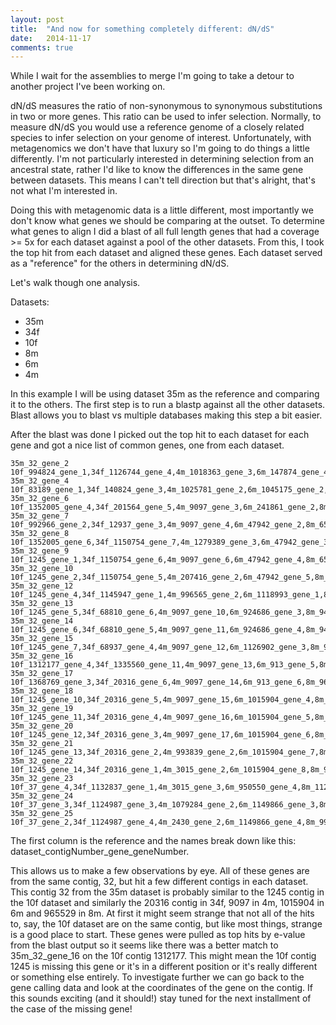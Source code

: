 ```yaml
---
layout: post
title:  "And now for something completely different: dN/dS"
date:   2014-11-17
comments: true
---
```


While I wait for the assemblies to merge I'm going to take a detour to another project I've been working on.

dN/dS measures the ratio of non-synonymous to synonymous substitutions in two or more genes. This ratio can be used to infer selection. Normally, to measure dN/dS you would use a reference genome of a closely related species to infer selection on your genome of interest. Unfortunately, with metagenomics we don't have that luxury so I'm going to do things a little differently. I'm not particularly interested in determining selection from an ancestral state, rather I'd like to know the differences in the same gene between datasets. This means I can't tell direction but that's alright, that's not what I'm interested in.

Doing this with metagenomic data is a little different, most importantly we don't know what genes we should be comparing at the outset. To determine what genes to align I did a blast of all full length genes that had a coverage >= 5x for each dataset against a pool of the other datasets. From this, I took the top hit from each dataset and aligned these genes. Each dataset served as a "reference" for the others in determining dN/dS.

Let's walk though one analysis.

Datasets:

* 35m
* 34f
* 10f
* 8m
* 6m
* 4m

In this example I will be using dataset 35m as the reference and comparing it to the others. The first step is to run a blastp against all the other datasets. Blast allows you to blast vs multiple databases making this step a bit easier.

After the blast was done I picked out the top hit to each dataset for each gene and got a nice list of common genes, one from each dataset.

~~~~
35m_32_gene_2   10f_994824_gene_1,34f_1126744_gene_4,4m_1018363_gene_3,6m_147874_gene_4,8m_1149_gene_7
35m_32_gene_4   10f_83189_gene_1,34f_140824_gene_3,4m_1025781_gene_2,6m_1045175_gene_2,8m_59057_gene_12
35m_32_gene_6   10f_1352005_gene_4,34f_201564_gene_5,4m_9097_gene_3,6m_241861_gene_2,8m_6591_gene_9
35m_32_gene_7   10f_992966_gene_2,34f_12937_gene_3,4m_9097_gene_4,6m_47942_gene_2,8m_6591_gene_10
35m_32_gene_8   10f_1352005_gene_6,34f_1150754_gene_7,4m_1279389_gene_3,6m_47942_gene_3,8m_6591_gene_11
35m_32_gene_9   10f_1245_gene_1,34f_1150754_gene_6,4m_9097_gene_6,6m_47942_gene_4,8m_6591_gene_12
35m_32_gene_10  10f_1245_gene_2,34f_1150754_gene_5,4m_207416_gene_2,6m_47942_gene_5,8m_6591_gene_13
35m_32_gene_12  10f_1245_gene_4,34f_1145947_gene_1,4m_996565_gene_2,6m_1118993_gene_1,8m_988255_gene_6
35m_32_gene_13  10f_1245_gene_5,34f_68810_gene_6,4m_9097_gene_10,6m_924686_gene_3,8m_94497_gene_13
35m_32_gene_14  10f_1245_gene_6,34f_68810_gene_5,4m_9097_gene_11,6m_924686_gene_4,8m_94497_gene_14
35m_32_gene_15  10f_1245_gene_7,34f_68937_gene_4,4m_9097_gene_12,6m_1126902_gene_3,8m_967727_gene_3
35m_32_gene_16  10f_1312177_gene_4,34f_1335560_gene_11,4m_9097_gene_13,6m_913_gene_5,8m_1211498_gene_7
35m_32_gene_17  10f_1368769_gene_3,34f_20316_gene_6,4m_9097_gene_14,6m_913_gene_6,8m_965529_gene_6
35m_32_gene_18  10f_1245_gene_10,34f_20316_gene_5,4m_9097_gene_15,6m_1015904_gene_4,8m_965529_gene_5
35m_32_gene_19  10f_1245_gene_11,34f_20316_gene_4,4m_9097_gene_16,6m_1015904_gene_5,8m_965529_gene_4
35m_32_gene_20  10f_1245_gene_12,34f_20316_gene_3,4m_9097_gene_17,6m_1015904_gene_6,8m_965529_gene_3
35m_32_gene_21  10f_1245_gene_13,34f_20316_gene_2,4m_993839_gene_2,6m_1015904_gene_7,8m_965529_gene_2
35m_32_gene_22  10f_1245_gene_14,34f_20316_gene_1,4m_3015_gene_2,6m_1015904_gene_8,8m_965529_gene_1
35m_32_gene_23  10f_37_gene_4,34f_1132837_gene_1,4m_3015_gene_3,6m_950550_gene_4,8m_1122005_gene_4
35m_32_gene_24  10f_37_gene_3,34f_1124987_gene_3,4m_1079284_gene_2,6m_1149866_gene_3,8m_991984_gene_2
35m_32_gene_25  10f_37_gene_2,34f_1124987_gene_4,4m_2430_gene_2,6m_1149866_gene_4,8m_991984_gene_3

~~~~

The first column is the reference and the names break down like this: dataset_contigNumber_gene_geneNumber.

This allows us to make a few observations by eye. All of these genes are from the same contig, 32, but hit a few different contigs in each dataset. This contig 32 from the 35m dataset is probably similar to the 1245 contig in the 10f dataset and similarly the 20316 contig in 34f, 9097 in 4m, 1015904 in 6m and 965529 in 8m. At first it might seem strange that not all of the hits to, say, the 10f dataset are on the same contig, but like most things, strange is a good place to start. These genes were pulled as top hits by e-value from the blast output so it seems like there was a better match to 35m_32_gene_16 on the 10f contig 1312177. This might mean the 10f contig 1245 is missing this gene or it's in a different position or it's really different or something else entirely. To investigate further we can go back to the gene calling data and look at the coordinates of the gene on the contig. If this sounds exciting (and it should!) stay tuned for the next installment of the case of the missing gene!
